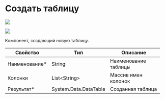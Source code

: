 # Создать таблицу

![](../../../resources/basic/data/data_tables/image-(100)-(1)-(1)-(1)-(1)-(1)-(1)-(1)-(2)-(130).png)

![](../../../resources/basic/data/data_tables/image-(380).png)

Компонент, создающий новую таблицу.

| Свойство       | Тип                   | Описание             |
| -------------- | --------------------- | -------------------- |
| Наименование\* | String                | Наименование таблицы |
| Колонки        | List\<String>         | Массив имен колонок  |
| Результат\*    | System.Data.DataTable | Созданная таблица    |
